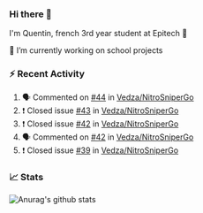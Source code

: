 ### Hi there 👋

I'm Quentin, french 3rd year student at Epitech :raised_hands: 

🔭 I’m currently working on school projects

### :zap: Recent Activity

<!--START_SECTION:activity-->
1. 🗣 Commented on [#44](https://github.com/Vedza/NitroSniperGo/issues/44) in [Vedza/NitroSniperGo](https://github.com/Vedza/NitroSniperGo)
2. ❗️ Closed issue [#43](https://github.com/Vedza/NitroSniperGo/issues/43) in [Vedza/NitroSniperGo](https://github.com/Vedza/NitroSniperGo)
3. ❗️ Closed issue [#42](https://github.com/Vedza/NitroSniperGo/issues/42) in [Vedza/NitroSniperGo](https://github.com/Vedza/NitroSniperGo)
4. 🗣 Commented on [#42](https://github.com/Vedza/NitroSniperGo/issues/42) in [Vedza/NitroSniperGo](https://github.com/Vedza/NitroSniperGo)
5. ❗️ Closed issue [#39](https://github.com/Vedza/NitroSniperGo/issues/39) in [Vedza/NitroSniperGo](https://github.com/Vedza/NitroSniperGo)
<!--END_SECTION:activity-->


### 📈 Stats

![Anurag's github stats](https://github-readme-stats.vercel.app/api?username=vedza&show_icons=false&theme=dark)
